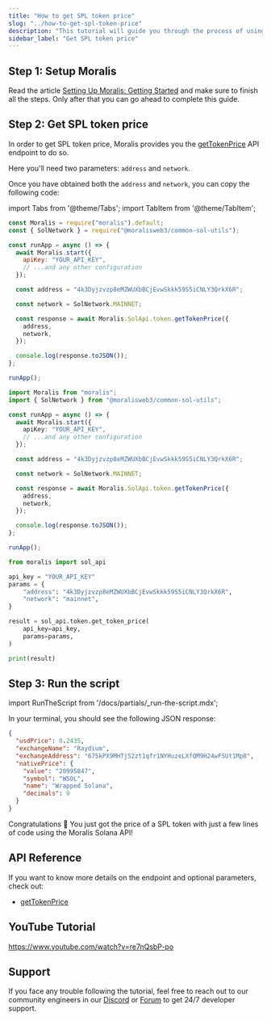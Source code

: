 ```yaml
---
title: "How to get SPL token price"
slug: "../how-to-get-spl-token-price"
description: "This tutorial will guide you through the process of using the Moralis API to get the price of a SPL token."
sidebar_label: "Get SPL token price"
---
```


## Step 1: Setup Moralis

Read the article [Setting Up Moralis: Getting Started](/web3-data-api/solana/get-your-api-key) and make sure to finish all the steps. Only after that you can go ahead to complete this guide.

## Step 2: Get SPL token price

In order to get SPL token price, Moralis provides you the [getTokenPrice](/web3-data-api/solana/reference/get-sol-token-price) API endpoint to do so.

Here you'll need two parameters: `address` and `network`.

Once you have obtained both the `address` and `network`, you can copy the following code:

import Tabs from '@theme/Tabs';
import TabItem from '@theme/TabItem';

<Tabs groupId="programming-language">
  <TabItem value="javascript" label="index.js (JavaScript)" default>

```javascript index.js
const Moralis = require("moralis").default;
const { SolNetwork } = require("@moralisweb3/common-sol-utils");

const runApp = async () => {
  await Moralis.start({
    apiKey: "YOUR_API_KEY",
    // ...and any other configuration
  });

  const address = "4k3Dyjzvzp8eMZWUXbBCjEvwSkkk59S5iCNLY3QrkX6R";

  const network = SolNetwork.MAINNET;

  const response = await Moralis.SolApi.token.getTokenPrice({
    address,
    network,
  });

  console.log(response.toJSON());
};

runApp();
```

</TabItem>
<TabItem value="typescript" label="index.ts (TypeScript)">

```typescript index.ts
import Moralis from "moralis";
import { SolNetwork } from "@moralisweb3/common-sol-utils";

const runApp = async () => {
  await Moralis.start({
    apiKey: "YOUR_API_KEY",
    // ...and any other configuration
  });

  const address = "4k3Dyjzvzp8eMZWUXbBCjEvwSkkk59S5iCNLY3QrkX6R";

  const network = SolNetwork.MAINNET;

  const response = await Moralis.SolApi.token.getTokenPrice({
    address,
    network,
  });

  console.log(response.toJSON());
};

runApp();
```

</TabItem>
<TabItem value="python" label="index.py (Python)">

```python index.py
from moralis import sol_api

api_key = "YOUR_API_KEY"
params = {
    "address": "4k3Dyjzvzp8eMZWUXbBCjEvwSkkk59S5iCNLY3QrkX6R",
    "network": "mainnet",
}

result = sol_api.token.get_token_price(
    api_key=api_key,
    params=params,
)

print(result)
```

</TabItem>
</Tabs>

## Step 3: Run the script

import RunTheScript from '/docs/partials/\_run-the-script.mdx';

<RunTheScript />

In your terminal, you should see the following JSON response:

```json
{
  "usdPrice": 0.2435,
  "exchangeName": "Raydium",
  "exchangeAddress": "675kPX9MHTjS2zt1qfr1NYHuzeLXfQM9H24wFSUt1Mp8",
  "nativePrice": {
    "value": "20995847",
    "symbol": "WSOL",
    "name": "Wrapped Solana",
    "decimals": 9
  }
}
```

Congratulations 🥳 You just got the price of a SPL token with just a few lines of code using the Moralis Solana API!

## API Reference

If you want to know more details on the endpoint and optional parameters, check out:

- [getTokenPrice](/web3-data-api/solana/reference/get-sol-token-price)

## YouTube Tutorial

https://www.youtube.com/watch?v=re7nQsbP-po

## Support

If you face any trouble following the tutorial, feel free to reach out to our community engineers in our [Discord](https://moralis.io/discord) or [Forum](https://forum.moralis.io) to get 24/7 developer support.
